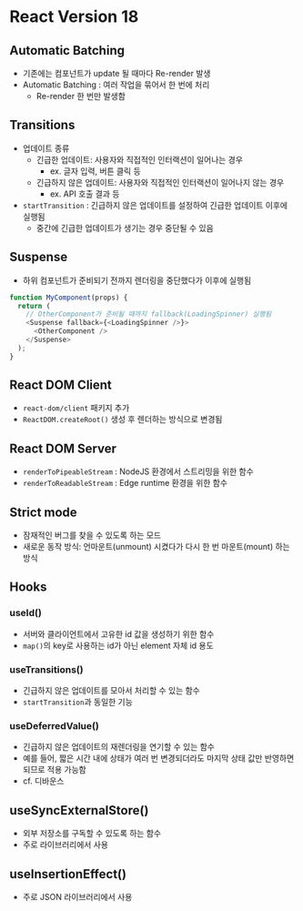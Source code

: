 # React Version 18

## Automatic Batching

- 기존에는 컴포넌트가 update 될 때마다 Re-render 발생
- Automatic Batching : 여러 작업을 묶어서 한 번에 처리
  - Re-render 한 번만 발생함

## Transitions

- 업데이트 종류
  - 긴급한 업데이트: 사용자와 직접적인 인터랙션이 일어나는 경우
    - ex. 글자 입력, 버튼 클릭 등
  - 긴급하지 않은 업데이트: 사용자와 직접적인 인터랙션이 일어나지 않는 경우
    - ex. API 호출 결과 등
- `startTransition` : 긴급하지 않은 업데이트를 설정하여 긴급한 업데이트 이후에 실행됨
  - 중간에 긴급한 업데이트가 생기는 경우 중단될 수 있음

## Suspense

- 하위 컴포넌트가 준비되기 전까지 렌더링을 중단했다가 이후에 실행됨

```js
function MyComponent(props) {
  return (
    // OtherComponent가 준비될 때까지 fallback(LoadingSpinner) 실행됨
    <Suspense fallback={<LoadingSpinner />}>
      <OtherComponent />
    </Suspense>
  );
}
```

## React DOM Client

- `react-dom/client` 패키지 추가
- `ReactDOM.createRoot()` 생성 후 렌더하는 방식으로 변경됨

## React DOM Server

- `renderToPipeableStream` : NodeJS 환경에서 스트리밍을 위한 함수
- `renderToReadableStream` : Edge runtime 환경을 위한 함수

## Strict mode

- 잠재적인 버그를 찾을 수 있도록 하는 모드
- 새로운 동작 방식: 언마운트(unmount) 시켰다가 다시 한 번 마운트(mount) 하는 방식

## Hooks

### useId()

- 서버와 클라이언트에서 고유한 id 값을 생성하기 위한 함수
- `map()`의 key로 사용하는 id가 아닌 element 자체 id 용도

### useTransitions()

- 긴급하지 않은 업데이트를 모아서 처리할 수 있는 함수
- `startTransition`과 동일한 기능

### useDeferredValue()

- 긴급하지 않은 업데이트의 재렌더링을 연기할 수 있는 함수
- 예를 들어, 짧은 시간 내에 상태가 여러 번 변경되더라도 마지막 상태 값만 반영하면 되므로 적용 가능함
- cf. 디바운스

## useSyncExternalStore()

- 외부 저장소를 구독할 수 있도록 하는 함수
- 주로 라이브러리에서 사용

## useInsertionEffect()

- 주로 JSON 라이브러리에서 사용
